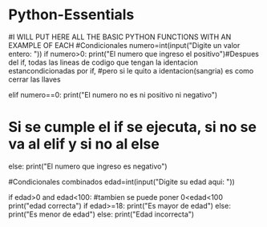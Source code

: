 # Python-Essentials
#I WILL PUT HERE ALL THE BASIC PYTHON FUNCTIONS WITH AN EXAMPLE OF EACH
#Condicionales
numero=int(input("Digite un valor entero: "))
if numero>0:
    print("El numero que ingreso el positivo")#Despues del if, todas las lineas de codigo que tengan la identacion estancondicionadas por if,
    #pero si le quito a identacion(sangria) es como cerrar las llaves

elif numero==0:
    print("El numero no es ni positivo ni negativo")
# Si se cumple el if se ejecuta, si no se va al elif y si no al else

else:
    print("El numero que ingreso es negativo")

#Condicionales combinados
edad=int(input("Digite su edad aqui: "))

if edad>0 and edad<100: #tambien se puede poner 0<edad<100
    print("edad correcta")
    if edad>=18:
        print("Es mayor de edad")
    else:
        print("Es menor de edad")
else:
    print("Edad incorrecta")
